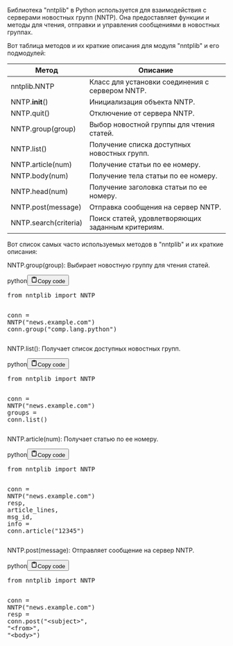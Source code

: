 <p>Библиотека "nntplib" в Python используется для взаимодействия с серверами новостных групп (NNTP).
Она предоставляет функции и методы для чтения, отправки и управления сообщениями в новостных группах.</p>
<p>Вот таблица методов и их краткие описания для модуля "nntplib" и его подмодулей:</p>
<table>
<thead>
<tr>
<th>Метод</th>
<th>Описание</th>
</tr>
</thead>
<tbody>
<tr>
<td>nntplib.NNTP</td>
<td>Класс для установки соединения с сервером NNTP.</td>
</tr>
<tr>
<td>NNTP.<strong>init</strong>()</td>
<td>Инициализация объекта NNTP.</td>
</tr>
<tr>
<td>NNTP.quit()</td>
<td>Отключение от сервера NNTP.</td>
</tr>
<tr>
<td>NNTP.group(group)</td>
<td>Выбор новостной группы для чтения статей.</td>
</tr>
<tr>
<td>NNTP.list()</td>
<td>Получение списка доступных новостных групп.</td>
</tr>
<tr>
<td>NNTP.article(num)</td>
<td>Получение статьи по ее номеру.</td>
</tr>
<tr>
<td>NNTP.body(num)</td>
<td>Получение тела статьи по ее номеру.</td>
</tr>
<tr>
<td>NNTP.head(num)</td>
<td>Получение заголовка статьи по ее номеру.</td>
</tr>
<tr>
<td>NNTP.post(message)</td>
<td>Отправка сообщения на сервер NNTP.</td>
</tr>
<tr>
<td>NNTP.search(criteria)</td>
<td>Поиск статей, удовлетворяющих заданным критериям.</td>
</tr>
</tbody>
</table>
<p>Вот список самых часто используемых методов в "nntplib" и их краткие описания:</p>
<p>NNTP.group(group): Выбирает новостную группу для чтения статей.</p>
<div class="code_element"><div class="lang_line"><text>python</text><button class="copy_code_button" onclick="CopyCode(this)"><svg style="width: 1.2em;height: 1.2em;" aria-hidden="true" xmlns="http://www.w3.org/2000/svg" fill="none" viewBox="0 0 24 24"><path stroke="currentColor" stroke-linecap="round" stroke-linejoin="round" stroke-width="2" d="M15 4h3a1 1 0 0 1 1 1v15a1 1 0 0 1-1 1H6a1 1 0 0 1-1-1V5a1 1 0 0 1 1-1h3m0 3h6m-5-4v4h4V3h-4Z"/></svg><text>Copy code</text></button></div><div class="code"><div class="highlight"><pre><span></span><span class="kn">from</span> <span class="nn">nntplib</span> <span class="kn">import</span> <span class="n">NNTP</span>

<span class="n">conn</span> <span class="o">=</span> <span class="n">NNTP</span><span class="p">(</span><span class="s2">&quot;news.example.com&quot;</span><span class="p">)</span>
<span class="n">conn</span><span class="o">.</span><span class="n">group</span><span class="p">(</span><span class="s2">&quot;comp.lang.python&quot;</span><span class="p">)</span>
</pre></div></div></div>

<p>NNTP.list(): Получает список доступных новостных групп.</p>
<div class="code_element"><div class="lang_line"><text>python</text><button class="copy_code_button" onclick="CopyCode(this)"><svg style="width: 1.2em;height: 1.2em;" aria-hidden="true" xmlns="http://www.w3.org/2000/svg" fill="none" viewBox="0 0 24 24"><path stroke="currentColor" stroke-linecap="round" stroke-linejoin="round" stroke-width="2" d="M15 4h3a1 1 0 0 1 1 1v15a1 1 0 0 1-1 1H6a1 1 0 0 1-1-1V5a1 1 0 0 1 1-1h3m0 3h6m-5-4v4h4V3h-4Z"/></svg><text>Copy code</text></button></div><div class="code"><div class="highlight"><pre><span></span><span class="kn">from</span> <span class="nn">nntplib</span> <span class="kn">import</span> <span class="n">NNTP</span>

<span class="n">conn</span> <span class="o">=</span> <span class="n">NNTP</span><span class="p">(</span><span class="s2">&quot;news.example.com&quot;</span><span class="p">)</span>
<span class="n">groups</span> <span class="o">=</span> <span class="n">conn</span><span class="o">.</span><span class="n">list</span><span class="p">()</span>
</pre></div></div></div>

<p>NNTP.article(num): Получает статью по ее номеру.</p>
<div class="code_element"><div class="lang_line"><text>python</text><button class="copy_code_button" onclick="CopyCode(this)"><svg style="width: 1.2em;height: 1.2em;" aria-hidden="true" xmlns="http://www.w3.org/2000/svg" fill="none" viewBox="0 0 24 24"><path stroke="currentColor" stroke-linecap="round" stroke-linejoin="round" stroke-width="2" d="M15 4h3a1 1 0 0 1 1 1v15a1 1 0 0 1-1 1H6a1 1 0 0 1-1-1V5a1 1 0 0 1 1-1h3m0 3h6m-5-4v4h4V3h-4Z"/></svg><text>Copy code</text></button></div><div class="code"><div class="highlight"><pre><span></span><span class="kn">from</span> <span class="nn">nntplib</span> <span class="kn">import</span> <span class="n">NNTP</span>

<span class="n">conn</span> <span class="o">=</span> <span class="n">NNTP</span><span class="p">(</span><span class="s2">&quot;news.example.com&quot;</span><span class="p">)</span>
<span class="n">resp</span><span class="p">,</span> <span class="n">article_lines</span><span class="p">,</span> <span class="n">msg_id</span><span class="p">,</span> <span class="n">info</span> <span class="o">=</span> <span class="n">conn</span><span class="o">.</span><span class="n">article</span><span class="p">(</span><span class="s2">&quot;12345&quot;</span><span class="p">)</span>
</pre></div></div></div>

<p>NNTP.post(message): Отправляет сообщение на сервер NNTP.</p>
<div class="code_element"><div class="lang_line"><text>python</text><button class="copy_code_button" onclick="CopyCode(this)"><svg style="width: 1.2em;height: 1.2em;" aria-hidden="true" xmlns="http://www.w3.org/2000/svg" fill="none" viewBox="0 0 24 24"><path stroke="currentColor" stroke-linecap="round" stroke-linejoin="round" stroke-width="2" d="M15 4h3a1 1 0 0 1 1 1v15a1 1 0 0 1-1 1H6a1 1 0 0 1-1-1V5a1 1 0 0 1 1-1h3m0 3h6m-5-4v4h4V3h-4Z"/></svg><text>Copy code</text></button></div><div class="code"><div class="highlight"><pre><span></span><span class="kn">from</span> <span class="nn">nntplib</span> <span class="kn">import</span> <span class="n">NNTP</span>

<span class="n">conn</span> <span class="o">=</span> <span class="n">NNTP</span><span class="p">(</span><span class="s2">&quot;news.example.com&quot;</span><span class="p">)</span>
<span class="n">resp</span> <span class="o">=</span> <span class="n">conn</span><span class="o">.</span><span class="n">post</span><span class="p">(</span><span class="s2">&quot;&lt;subject&gt;&quot;</span><span class="p">,</span> <span class="s2">&quot;&lt;from&gt;&quot;</span><span class="p">,</span> <span class="s2">&quot;&lt;body&gt;&quot;</span><span class="p">)</span>
</pre></div></div></div>